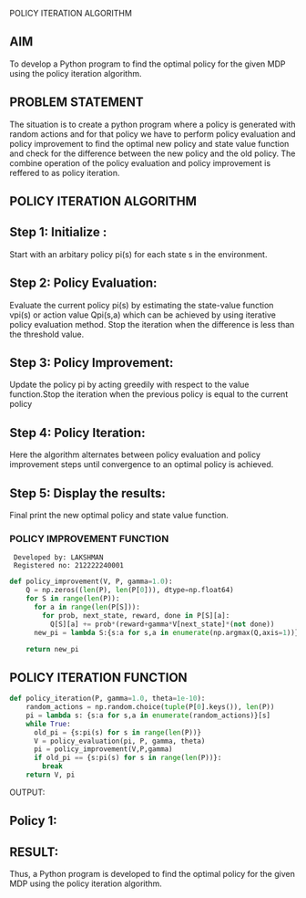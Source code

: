 POLICY ITERATION ALGORITHM

## AIM
To develop a Python program to find the optimal policy for the given MDP using the policy iteration algorithm.

## PROBLEM STATEMENT
The situation is to create a python program where a policy is generated with random actions and for that policy we have to perform policy evaluation and policy improvement to find the optimal new policy and state value function and check for the difference between the new policy and the old policy. The combine operation of the policy evaluation and policy improvement is reffered to as policy iteration.

## POLICY ITERATION ALGORITHM

## Step 1: Initialize :
Start with an arbitary policy pi(s) for each state s in the environment.

## Step 2: Policy Evaluation:
Evaluate the current policy pi(s) by estimating the state-value function vpi(s) or action value Qpi(s,a) which can be achieved by using iterative policy evaluation method. Stop the iteration when the difference is less than the threshold value.

## Step 3: Policy Improvement:
Update the policy pi by acting greedily with respect to the value function.Stop the iteration when the previous policy is equal to the current policy

## Step 4: Policy Iteration:
Here the algorithm alternates between policy evaluation and policy improvement steps until convergence to an optimal policy is achieved.

## Step 5: Display the results:
Final print the new optimal policy and state value function.

### POLICY IMPROVEMENT FUNCTION
~~~
 Developed by: LAKSHMAN
 Registered no: 212222240001
~~~
~~~python
def policy_improvement(V, P, gamma=1.0):
    Q = np.zeros((len(P), len(P[0])), dtype=np.float64)
    for S in range(len(P)):
      for a in range(len(P[S])):
        for prob, next_state, reward, done in P[S][a]:
          Q[S][a] += prob*(reward+gamma*V[next_state]*(not done))
      new_pi = lambda S:{s:a for s,a in enumerate(np.argmax(Q,axis=1))}[S]

    return new_pi
~~~

## POLICY ITERATION FUNCTION
~~~ python
def policy_iteration(P, gamma=1.0, theta=1e-10):
    random_actions = np.random.choice(tuple(P[0].keys()), len(P))
    pi = lambda s: {s:a for s,a in enumerate(random_actions)}[s]
    while True:
      old_pi = {s:pi(s) for s in range(len(P))}
      V = policy_evaluation(pi, P, gamma, theta)
      pi = policy_improvement(V,P,gamma)
      if old_pi == {s:pi(s) for s in range(len(P))}:
        break
    return V, pi
~~~
OUTPUT:

## Policy 1:


## RESULT:

Thus, a Python program is developed to find the optimal policy for the given MDP using the policy iteration algorithm.
